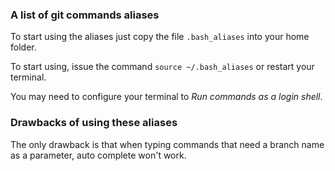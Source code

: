 ### A list of git commands aliases

To start using the aliases just copy the file `.bash_aliases` into your home folder.

To start using, issue the command `source ~/.bash_aliases` or restart your terminal.

You may need to configure your terminal to *Run commands as a login shell*.

### Drawbacks of using these aliases
The only drawback is that when typing commands that need a branch name as a parameter, auto complete won't work.
